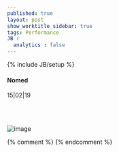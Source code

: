 ```yaml
---
published: true
layout: post
show_worktitle_sidebar: true
tags: Performance
JB :
  analytics : false
---
```


{% include JB/setup %}




<p>
<h4>Nomed</h4>
15|02|19<br />



<br /><br />
</p><p>
<img src="{{ site.url }}/images/nomed.jpg" alt="image">
</p>


{% comment %}
{% endcomment %}